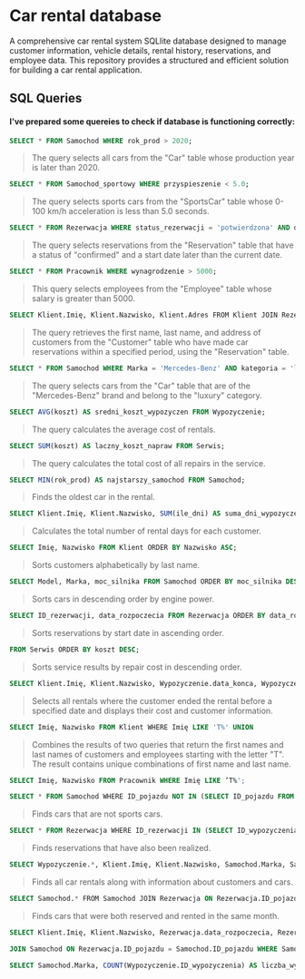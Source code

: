 # Car rental database
A comprehensive car rental system SQLlite database designed to manage customer information, vehicle details, 
rental history, reservations, and employee data. This repository provides a structured and efficient solution 
for building a car rental application.

## SQL Queries
#### I've prepared some quereies to check if database is functioning correctly:

```sql
SELECT * FROM Samochod WHERE rok_prod > 2020;
```
> The query selects all cars from the "Car" table whose production year is later than 2020.

```sql
SELECT * FROM Samochod_sportowy WHERE przyspieszenie < 5.0;
```
> The query selects sports cars from the "SportsCar" table whose 0-100 km/h acceleration is less than 5.0 seconds.

```sql
SELECT * FROM Rezerwacja WHERE status_rezerwacji = 'potwierdzona' AND data_rozpoczecia > CURRENT_DATE; 
```
> The query selects reservations from the "Reservation" table that have a status of "confirmed" and a start date later than the current date.

```sql
SELECT * FROM Pracownik WHERE wynagrodzenie > 5000; 
```

> This query selects employees from the "Employee" table whose salary is greater than 5000.

```sql
SELECT Klient.Imię, Klient.Nazwisko, Klient.Adres FROM Klient JOIN Rezerwacja ON Klient.klient_ID = Rezerwacja.ID_rezerwujacego WHERE Rezerwacja.data_rozpoczecia >= '2023-01-01' AND Rezerwacja.data_konca <= '2023-12-31'; 
```

> The query retrieves the first name, last name, and address of customers from the "Customer" table who have made car reservations within a specified period, using the "Reservation" table.

```sql
SELECT * FROM Samochod WHERE Marka = 'Mercedes-Benz' AND kategoria = 'luksusowy'; 
```

> The query selects cars from the "Car" table that are of the "Mercedes-Benz" brand and belong to the "luxury" category.

```sql
SELECT AVG(koszt) AS sredni_koszt_wypozyczen FROM Wypozyczenie; 
```

> The query calculates the average cost of rentals.

```sql
SELECT SUM(koszt) AS laczny_koszt_napraw FROM Serwis; 
```

> The query calculates the total cost of all repairs in the service.

```sql
SELECT MIN(rok_prod) AS najstarszy_samochod FROM Samochod; 
```

> Finds the oldest car in the rental.

```sql
SELECT Klient.Imię, Klient.Nazwisko, SUM(ile_dni) AS suma_dni_wypozyczen FROM Klient JOIN Wypozyczenie ON Klient.Klient_ID = Wypozyczenie.ID_wynajmujacego GROUP BY Klient.Imię, Klient.Nazwisko; 
```

> Calculates the total number of rental days for each customer.

```sql
SELECT Imię, Nazwisko FROM Klient ORDER BY Nazwisko ASC; 
```

> Sorts customers alphabetically by last name.

```sql
SELECT Model, Marka, moc_silnika FROM Samochod ORDER BY moc_silnika DESC; 
```

> Sorts cars in descending order by engine power.

```sql
SELECT ID_rezerwacji, data_rozpoczecia FROM Rezerwacja ORDER BY data_rozpoczecia ASC; 
```

> Sorts reservations by start date in ascending order.

```sql
FROM Serwis ORDER BY koszt DESC;
```

> Sorts service results by repair cost in descending order.

```sql
SELECT Klient.Imię, Klient.Nazwisko, Wypozyczenie.data_konca, Wypozyczenie.koszt FROM Klient JOIN Wypozyczenie ON Klient.Klient_ID = Wypozyczenie.ID_wynajmujacego WHERE Wypozyczenie.data_konca < ‚2023-6-13’; 
```

> Selects all rentals where the customer ended the rental before a specified date and displays their cost and customer information.

```sql
SELECT Imię, Nazwisko FROM Klient WHERE Imię LIKE 'T%' UNION 
```
> Combines the results of two queries that return the first names and last names of customers and employees starting with the letter "T". The result contains unique combinations of first name and last name.

```sql
SELECT Imię, Nazwisko FROM Pracownik WHERE Imię LIKE ’T%'; 
```


```sql
SELECT * FROM Samochod WHERE ID_pojazdu NOT IN (SELECT ID_pojazdu FROM Samochod_sportowy); 
```
> Finds cars that are not sports cars.

```sql
SELECT * FROM Rezerwacja WHERE ID_rezerwacji IN (SELECT ID_wypozyczenia FROM Wypozyczenie); 
```
> Finds reservations that have also been realized.

```sql
SELECT Wypozyczenie.*, Klient.Imię, Klient.Nazwisko, Samochod.Marka, Samochod.Model FROM Wypozyczenie JOIN Klient ON Wypozyczenie.ID_wynajmujacego = Klient.klient_ID JOIN Samochod ON Wypozyczenie.ID_pojazdu = Samochod.ID_pojazdu; 
```

> Finds all car rentals along with information about customers and cars.

```sql
SELECT Samochod.* FROM Samochod JOIN Rezerwacja ON Rezerwacja.ID_pojazdu = Samochod.ID_pojazdu JOIN Wypozyczenie ON Wypozyczenie.ID_pojazdu = Samochod.ID_pojazdu WHERE MONTH(Rezerwacja.data_rozpoczecia) = MONTH(Wypozyczenie.data_rozpoczecia); 
```

> Finds cars that were both reserved and rented in the same month.

```sql
SELECT Klient.Imię, Klient.Nazwisko, Rezerwacja.data_rozpoczecia, Rezerwacja.data_konca, Samochod.Marka, Samochod.Model FROM Klient JOIN Rezerwacja ON Klient.Klient_ID = Rezerwacja.ID_rezerwujacego 
```

```sql
JOIN Samochod ON Rezerwacja.ID_pojazdu = Samochod.ID_pojazdu WHERE Samochod.Marka = ‚Volvo'; 
```

```sql
SELECT Samochod.Marka, COUNT(Wypozyczenie.ID_wypozyczenia) AS liczba_wypozyczen FROM Samochod JOIN Wypozyczenie ON Samochod.ID_pojazdu = Wypozyczenie.ID_pojazdu GROUP BY Samochod.Marka; 
```
